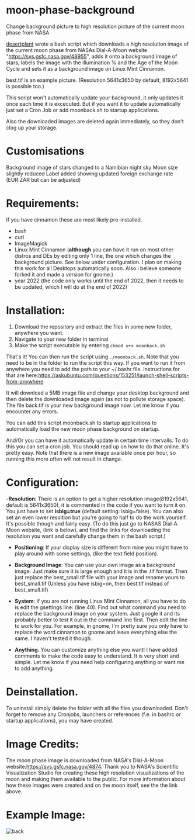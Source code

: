 # moon-phase-background
Change background picture to high resolution picture of the current moon phase from NASA

<a href="https://github.com/desertplant">desertplant</a> wrote a bash script which downloads a high resolution image of the current moon phase from NASAs Dial-A-Moon website "https://svs.gsfc.nasa.gov/48955", adds it onto a background image of stars, labels the image with the Illumination % and the Age of the Moon Cycle  and sets it as a background image on Linux Mint Cinnamon.

best.tif is an example picture. (Resolution 5641x3650 by default, 8192x5641 is possible too.)

This script won't automatically update your background, it only updates it once each time it is excecuted. But if you want it to update automatically just set a Cron Job or add moonback.sh to startup applications.

Also the downloaded images are deleted again immediately, so they don't clog up your storage.

# Customisations
Background image of stars changed to a Namibian night sky
Moon size slightly reduced
Label added showing updated foreign exchange rate (EUR:ZAR but can be adjusted)

# Requirements:
If you have cinnamon these are most likely pre-installed.
 - bash
 - curl
 - ImageMagick
 - Linux Mint Cinnamon (**although** you can have it run on most other distros and DEs by editing only 1 line, the one which changes the background picture. See below under configuration. I plan on making this work for all Desktops automatically soon. Also i believe someone forked it and made a version for gnome.)
 - year 2022 (the code only works until the end of 2022, then it needs to be updated, which I will do at the end of 2022)


# Installation:
 1. Download the repository and extract the files in some new folder, anywhere you want. 
 2. Navigate to your new folder in terminal
 3. Make the script executable by entering 
```chmod u+x moonback.sh```

That's it! You can then run the script using ```./moonback.sh```. Note that you need to be in the folder to run the script this way. If you want to run it from anywhere you need to add the path to your ~/.bashr file. Instructions for that are here:https://askubuntu.com/questions/153251/launch-shell-scripts-from-anywhere

It will download a 5MB image file and change your desktop background and then delete the downloaded image again (as not to pollute storage space). The file back.tif is your new background image now. Let me know if you encounter any errors.

You can add this script moonback.sh to startup applications to automatically load the new moon phase background on startup.

And/Or you can have it automatically update in certain time intervalls. To do this you can set a cron job. You should read up on how to do that online. It's pretty easy. Note that there is a new image available once per hour, so running this more often will not result in change. 

# Configuration:
 -**Resolution**: There is an option to get a higher resolution image(8192x5641, default is 5641x3650), it is commented in the code if you want to turn it on. You just have to set **isbig=true** (default setting: isbig=false). You can also set an even lower resoltion but you're going to half to do the work yourself. It's possible though and fairly easy. (To do this just go to NASAS Dial-A Moon website, (link is below), and find the links for downloading the resolution you want and carefully change them in the bash script.)

- **Positioning**: If your display size is different from mine you might have to play around with some settings, (like the text field position).

 - **Background Image**: You can use your own image as a background image. Just make sure it is large enough and it is in the .tif format. Then just replace the best_small.tif file with your image and rename yours to best_small.tif  (Unless you have isbig=on, then best.tif instead of best_small.tif)

 - **System**: If you are not running Linux Mint Cinnamon, all you have to do is edit the gsettings line: (line 40). Find out what command you need to replace the background image on your system. Just google it and its probably better to test it out in the command line first. Then edit the line to work for you. For example, in gnome, I'm pretty sure you only have to replace the word cinnamon to gnome and leave everything else the same. I haven't tested it though.

- **Anything**. You can customize anything else you want! I have added comments to make the code easy to understand. It is very short and simple.
Let me know if you need help configuring anything or want me to add anything.

 # Deinstallation. 
  To uninstall simply delete the folder with all the files you downloaded. Don't forget to remove any Cronjobs, launchers or references (f.e. in bashrc or startup applications), you may have created.
 
 
 # Image Credits:
 The moon phase image is downloaded from NASA's Dial-A-Moon website:https://svs.gsfc.nasa.gov/4874. Thank you to NASA's Scientific Visualization Studio for creating these high resolution visualizations of the moon and making them available to the public. For more information about how these images were created and on the moon itself, see the the link above.
 
 # Example Image:
 
 ![back](https://user-images.githubusercontent.com/87530028/126072284-342387cc-6c75-4d2e-8200-64035ced6952.jpg)
